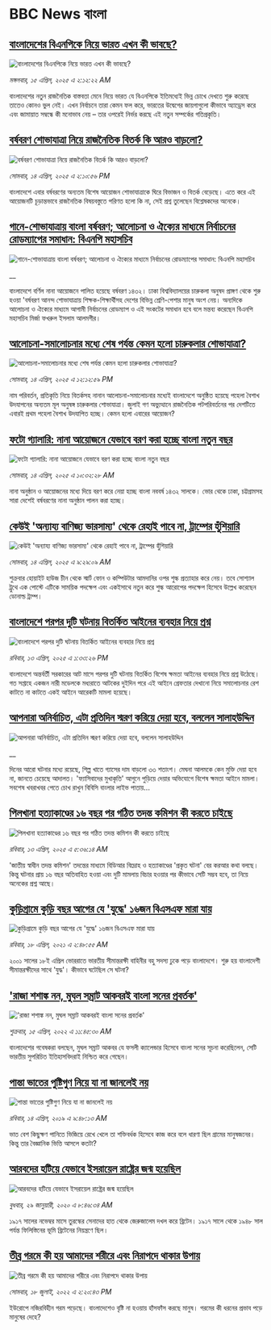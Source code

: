 # BBC News বাংলা## [বাংলাদেশের বিএনপিকে নিয়ে ভারত এখন কী ভাবছে?](https://www.bbc.com/bengali/articles/c20x1p2j3wno?at_campaign=githubrss)![বাংলাদেশের বিএনপিকে নিয়ে ভারত এখন কী ভাবছে?](https://ichef.bbci.co.uk/ace/standard/240/cpsprodpb/2645/live/0b4ca340-192d-11f0-b1b3-7358f8d35a35.jpg)_মঙ্গলবার, ১৫ এপ্রিল, ২০২৫ এ ২:১২:২২ AM_বাংলাদেশের নতুন রাজনৈতিক বাস্তবতা মেনে নিয়ে ভারত যে বিএনপিকে ইতিমধ্যেই ভিন্ন চোখে দেখতে শুরু করেছে তাতেও কোনও ভুল নেই। এখন নির্বাচনে তারা কেমন ফল করে, ভারতের উদ্বেগের জায়গাগুলো কীভাবে অ্যাড্রেস করে এবং জামায়াত সম্বন্ধে কী মনোভাব নেয় – তার ওপরেই নির্ভর করছে এই নতুন সম্পর্কের গতিপ্রকৃতি।## [বর্ষবরণ শোভাযাত্রা নিয়ে রাজনৈতিক বিতর্ক কি আরও বাড়লো?](https://www.bbc.com/bengali/articles/cy9v8qw9wxvo?at_campaign=githubrss)![বর্ষবরণ শোভাযাত্রা নিয়ে রাজনৈতিক বিতর্ক কি আরও বাড়লো?](https://ichef.bbci.co.uk/ace/standard/240/cpsprodpb/a2fe/live/165a1100-191e-11f0-a455-cf1d5f751d2f.jpg)_সোমবার, ১৪ এপ্রিল, ২০২৫ এ ২:১০:৫৬ PM_বাংলাদেশে এবার বর্ষবরণের অন্যতম বিশেষ আয়োজন শোভাযাত্রাকে ঘিরে বিভাজন ও বিতর্ক বেড়েছে। এতে করে  এই আয়োজনটি চূড়ান্তভাবে রাজনৈতিক বিষয়বস্তুতে পরিণত হলো কি না, সেই প্রশ্ন তুলেছেন বিশ্লেষকদের অনেকে।## [গানে-শোভাযাত্রায় বাংলা বর্ষবরণ; আলোচনা ও ঐক্যের মাধ্যমে নির্বাচনের রোডম্যাপের সমাধান: বিএনপি মহাসচিব](https://www.bbc.co.uk/bengali/live/cp31k33px9wt?at_campaign=githubrss)![গানে-শোভাযাত্রায় বাংলা বর্ষবরণ; আলোচনা ও ঐক্যের মাধ্যমে নির্বাচনের রোডম্যাপের সমাধান: বিএনপি মহাসচিব](https://ichef.bbci.co.uk/ace/standard/240/cpsprodpb/d62d/live/41f1a710-1941-11f0-b1b3-7358f8d35a35.jpg)__বাংলাদেশে বর্ণিল নানা আয়োজনে পালিত হয়েছে বর্ষবরণ ১৪৩২। ঢাকা বিশ্ববিদ্যালয়ের চারুকলা অনুষদ প্রাঙ্গণ থেকে শুরু হওয়া 'বর্ষবরণ আনন্দ শোভাযাত্রায় শিক্ষক-শিক্ষার্থীসহ দেশের বিভিন্ন শ্রেণি-পেশার মানুষ অংশ নেয়। অন্যদিকে আলোচনা ও ঐক্যের মাধ্যমে আগামী নির্বাচনের রোডম্যাপ ও এই সংকটের সমাধান হবে বলে মন্তব্য করেছেন বিএনপি মহাসচিব মির্জা ফখরুল ইসলাম আলমগীর।## [আলোচনা-সমালোচনার মধ্যে শেষ পর্যন্ত কেমন হলো চারুকলার শোভাযাত্রা?](https://www.bbc.com/bengali/articles/c7vnlddn050o?at_campaign=githubrss)![আলোচনা-সমালোচনার মধ্যে শেষ পর্যন্ত কেমন হলো চারুকলার শোভাযাত্রা?](https://ichef.bbci.co.uk/ace/standard/240/cpsprodpb/c425/live/7f49ccc0-1926-11f0-b1b3-7358f8d35a35.jpg)_সোমবার, ১৪ এপ্রিল, ২০২৫ এ ১২:১২:৫৯ PM_নাম পরিবর্তন, প্রতিকৃতি নিয়ে বিতর্কসহ নানান আলোচনা-সমালোচনার মধ্যেই বাংলাদেশে অনুষ্ঠিত হয়েছে পহেলা বৈশাখ উদযাপনের অন্যতম মূল অনুষঙ্গ চারুকলার শোভাযাত্রা। জুলাই গণ অভ্যুত্থানে রাজনৈতিক পটপরিবর্তনের পর দেশটিতে এবারই প্রথম পহেলা বৈশাখ উদযাপিত হচ্ছে। কেমন হলো এবারের আয়োজন?## [ফটো গ্যালারি: নানা আয়োজনে যেভাবে বরণ করা হচ্ছে বাংলা নতুন বছর ](https://www.bbc.com/bengali/articles/c1wd8q591lro?at_campaign=githubrss)![ফটো গ্যালারি: নানা আয়োজনে যেভাবে বরণ করা হচ্ছে বাংলা নতুন বছর ](https://ichef.bbci.co.uk/ace/standard/240/cpsprodpb/f630/live/ac4da860-191a-11f0-b1b3-7358f8d35a35.jpg)_সোমবার, ১৪ এপ্রিল, ২০২৫ এ ১০:৩২:২৮ AM_নানা অনুষ্ঠান ও আয়োজনের মধ্যে দিয়ে বরণ করে নেয়া হচ্ছে বাংলা নববর্ষ ১৪৩২ সালকে। 
ভোর থেকে ঢাকা, চট্টগ্রামসহ সারা দেশেই বর্ষবরণের নানা অনুষ্ঠান পালন করা হচ্ছে।## [কেউই 'অন্যায্য বাণিজ্য ভারসাম্য' থেকে রেহাই পাবে না, ট্রাম্পের হুঁশিয়ারি](https://www.bbc.com/bengali/articles/cg41r473rp1o?at_campaign=githubrss)![কেউই 'অন্যায্য বাণিজ্য ভারসাম্য' থেকে রেহাই পাবে না, ট্রাম্পের হুঁশিয়ারি](https://ichef.bbci.co.uk/ace/standard/240/cpsprodpb/9c0a/live/0fb21fe0-18e3-11f0-b1b3-7358f8d35a35.jpg)_সোমবার, ১৪ এপ্রিল, ২০২৫ এ ৯:২৯:০৯ AM_শুক্রবার হোয়াইট হাউজ চীন থেকে স্মার্ট ফোন ও কম্পিউটার আমদানির ওপর শুল্ক প্রত্যাহার করে নেয়। তবে সোশ্যাল ট্রুথে এক পোস্টে এটিকে সাময়িক পদক্ষেপ এবং একইসাথে নতুন করে শুল্ক আরোপের পদক্ষেপ হিসেবে উল্লেখ করেছেন ডোনাল্ড ট্রাম্প।## [বাংলাদেশে পরপর দুটি ঘটনায় বিতর্কিত আইনের ব্যবহার নিয়ে প্রশ্ন](https://www.bbc.com/bengali/articles/cy0ywdgjkd4o?at_campaign=githubrss)![বাংলাদেশে পরপর দুটি ঘটনায় বিতর্কিত আইনের ব্যবহার নিয়ে প্রশ্ন](https://ichef.bbci.co.uk/ace/standard/240/cpsprodpb/0640/live/0e75ed40-185d-11f0-b1b3-7358f8d35a35.jpg)_রবিবার, ১৩ এপ্রিল, ২০২৫ এ ১:৩৩:২৬ PM_বাংলাদেশে অন্তর্বর্তী সরকারের আট মাসে পরপর দুটি ঘটনায় বিতর্কিত বিশেষ ক্ষমতা আইনের ব্যবহার নিয়ে প্রশ্ন উঠেছে। গত সপ্তাহে একজন নারী মডেলকে মধ্যরাতে আটকের দুইদিন পরে এই আইনে গ্রেফতার দেখানো নিয়ে সমালোচনার রেশ কাটতে না কাটতে একই আইনে আরেকটি মামলা হয়েছে।## [আপনারা অনির্বাচিত, এটা প্রতিদিন স্মরণ করিয়ে দেয়া হবে, বললেন সালাহউদ্দিন](https://www.bbc.co.uk/bengali/live/c89geddlj27t?at_campaign=githubrss)![আপনারা অনির্বাচিত, এটা প্রতিদিন স্মরণ করিয়ে দেয়া হবে, বললেন সালাহউদ্দিন](https://ichef.bbci.co.uk/ace/standard/240/cpsprodpb/aba8/live/9e77cd10-187f-11f0-b1b3-7358f8d35a35.jpg)__দিনের আরো ঘটনার মধ্যে রয়েছে, শিল্প খাতে গ্যাসের দাম বাড়লো ৩৩ শতাংশ। মেঘনা আলমকে কেন মুক্তি দেয়া হবে না, জানতে চেয়েছে আদালত। 'ফ্যাসিবাদের মুখাকৃতি' আগুনে পুড়িয়ে দেয়ার অভিযোগে বিশেষ ক্ষমতা আইনে মামলা। সবশেষ খবরাখবর পেতে চোখ রাখুন বিবিসি বাংলার লাইভ পাতায়...## [পিলখানা হত্যাকাণ্ডের ১৬ বছর পর গঠিত তদন্ত কমিশন কী করতে চাইছে ](https://www.bbc.com/bengali/articles/ckgrd2kklj2o?at_campaign=githubrss)![পিলখানা হত্যাকাণ্ডের ১৬ বছর পর গঠিত তদন্ত কমিশন কী করতে চাইছে ](https://ichef.bbci.co.uk/ace/standard/240/cpsprodpb/0059/live/204c2b60-17a9-11f0-a455-cf1d5f751d2f.jpg)_রবিবার, ১৩ এপ্রিল, ২০২৫ এ ৫:৩৬:১৪ AM_'জাতীয় স্বাধীন তদন্ত কমিশন' তদন্তের মাধ্যমে বিডিআর বিদ্রোহ ও হত্যাকাণ্ডের 'প্রকৃত ঘটনা' বের করআর কথা বলছে। কিন্তু ঘটনার প্রায় ১৬ বছর অতিবাহিত হওয়া এবং দুটি মামলায় বিচার হওয়ার পর কীভাবে সেটি সম্ভব হবে, তা নিয়ে অনেকের প্রশ্ন আছে।## [কুড়িগ্রামে কুড়ি বছর আগের যে 'যুদ্ধে' ১৬জন বিএসএফ মারা যায়](https://www.bbc.com/bengali/news-56776141?at_campaign=githubrss)![কুড়িগ্রামে কুড়ি বছর আগের যে 'যুদ্ধে' ১৬জন বিএসএফ মারা যায়](https://ichef.bbci.co.uk/ace/standard/240/cpsprodpb/E5A5/production/_118098785_gettyimages-51951056.jpg)_রবিবার, ১৮ এপ্রিল, ২০২১ এ ২:৪৮:৫৫ AM_২০০১ সালের ১৮ই এপ্রিল ভোররাতে ভারতীয় সীমান্তরক্ষী বাহিনীর বহু সদস্য ঢুকে পড়ে বাংলাদেশে। শুরু হয় বাংলাদেশী সীমান্তরক্ষীদের সাথে 'যুদ্ধ'। কীভাবে ঘটেছিল সে ঘটনা?## ['রাজা শশাঙ্ক নন, মুঘল সম্রাট আকবরই বাংলা সনের প্রবর্তক'](https://www.bbc.com/bengali/news-61116061?at_campaign=githubrss)!['রাজা শশাঙ্ক নন, মুঘল সম্রাট আকবরই বাংলা সনের প্রবর্তক'](https://ichef.bbci.co.uk/ace/standard/240/cpsprodpb/0600/production/_124163510_whatsappimage2022-04-14at9.28.05am.jpg)_শুক্রবার, ১৫ এপ্রিল, ২০২২ এ ১১:৪৫:৩০ AM_বাংলাদেশের গবেষকরা বলছেন, মুঘল সম্রাট আকবর যে ফসলী ক্যালেন্ডার হিসেবে বাংলা সনের সূচনা করেছিলেন, সেটি ভারতীয় সুপরিচিত ইতিহাসবিদরাই নিশ্চিত করে গেছেন।## [পান্তা ভাতের পুষ্টিগুণ নিয়ে যা না জানলেই নয়](https://www.bbc.com/bengali/news-47924705?at_campaign=githubrss)![পান্তা ভাতের পুষ্টিগুণ নিয়ে যা না জানলেই নয়](https://ichef.bbci.co.uk/ace/standard/240/cpsprodpb/115E8/production/_106444117_56786179_515090702646871_943898120759017472_n.jpg)_রবিবার, ১৪ এপ্রিল, ২০১৯ এ ৯:৪৮:১৩ AM_ভাত বেশ কিছুক্ষণ পানিতে ভিজিয়ে রেখে খেলে তা শক্তিবর্ধক হিসেবে কাজ করে বলে ধারণা ছিল গ্রামের মানুষজনের। কিন্তু তার বৈজ্ঞানিক ভিত্তি আসলে কতটা?## [আরবদের হটিয়ে যেভাবে ইসরায়েল রাষ্ট্রের জন্ম হয়েছিল](https://www.bbc.com/bengali/news-40351128?at_campaign=githubrss)![আরবদের হটিয়ে যেভাবে ইসরায়েল রাষ্ট্রের জন্ম হয়েছিল](https://ichef.bbci.co.uk/ace/standard/240/cpsprodpb/E823/production/_96572495_615c50f6-ef2a-4927-81d7-abe707054460.jpg)_বুধবার, ২৯ জানুয়ারী, ২০২০ এ ৮:৪৬:৩৪ AM_১৯১৭ সালের নভেম্বর মাসে তুরস্কের সেনাদের হাত থেকে জেরুজালেম দখল করে ব্রিটেন। ১৯১৭ সালে থেকে ১৯৪৮ সাল পর্যন্ত ফিলিস্তিনের ভূমি ব্রিটেনের নিয়ন্ত্রণে ছিল।## [তীব্র গরমে কী হয় আমাদের শরীরে এবং নিরাপদে থাকার উপায়](https://www.bbc.com/bengali/news-62208331?at_campaign=githubrss)![তীব্র গরমে কী হয় আমাদের শরীরে এবং নিরাপদে থাকার উপায়](https://ichef.bbci.co.uk/ace/standard/240/cpsprodpb/14645/production/_125952538_gettyimages-153792684.jpg)_সোমবার, ১৮ জুলাই, ২০২২ এ ২:২০:৪৩ PM_ইউরোপে নজিরবিহীন গরম পড়েছে। বাংলাদেশেও বৃষ্টি না হওয়ায় হাঁসফাঁস করছে মানুষ। গরমের কী ধরনের প্রভাব পড়ে মানুষের দেহে?